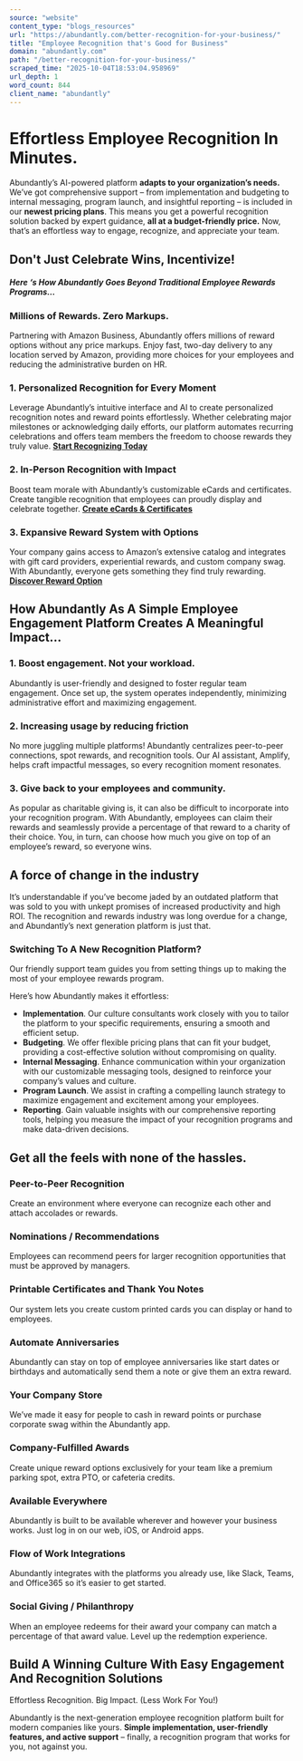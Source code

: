 ```yaml
---
source: "website"
content_type: "blogs_resources"
url: "https://abundantly.com/better-recognition-for-your-business/"
title: "Employee Recognition that's Good for Business"
domain: "abundantly.com"
path: "/better-recognition-for-your-business/"
scraped_time: "2025-10-04T18:53:04.958969"
url_depth: 1
word_count: 844
client_name: "abundantly"
---
```


# Effortless Employee Recognition In Minutes.

Abundantly’s AI-powered platform **adapts to your organization’s needs.** We’ve got comprehensive support – from implementation and budgeting to internal messaging, program launch, and insightful reporting – is included in our **newest pricing plans**. This means you get a powerful recognition solution backed by expert guidance, **all at a budget-friendly price.** Now, that’s an effortless way to engage, recognize, and appreciate your team.

## Don't Just Celebrate Wins, Incentivize!

##### Here ‘s How Abundantly Goes Beyond Traditional Employee Rewards Programs…

### Millions of Rewards. Zero Markups.

Partnering with Amazon Business, Abundantly offers millions of reward options without any price markups. Enjoy fast, two-day delivery to any location served by Amazon, providing more choices for your employees and reducing the administrative burden on HR.

### 1. Personalized Recognition for Every Moment

Leverage Abundantly’s intuitive interface and AI to create personalized recognition notes and reward points effortlessly. Whether celebrating major milestones or acknowledging daily efforts, our platform automates recurring celebrations and offers team members the freedom to choose rewards they truly value. [**Start Recognizing Today**](https://abundantly.com/contact-us)  

### 2. In-Person Recognition with Impact

Boost team morale with Abundantly’s customizable eCards and certificates. Create tangible recognition that employees can proudly display and celebrate together. [**Create eCards & Certificates**](https://abundantly.com/contact-us/)  

### 3. Expansive Reward System with Options

Your company gains access to Amazon’s extensive catalog and integrates with gift card providers, experiential rewards, and custom company swag. With Abundantly, everyone gets something they find truly rewarding. [**Discover Reward Option**](https://abundantly.com/contact-us/)  

## How Abundantly As A Simple Employee Engagement Platform Creates A Meaningful Impact…

### 1. Boost engagement. Not your workload.

Abundantly is user-friendly and designed to foster regular team engagement. Once set up, the system operates independently, minimizing administrative effort and maximizing engagement.

### 2. Increasing usage by reducing friction

No more juggling multiple platforms! Abundantly centralizes peer-to-peer connections, spot rewards, and recognition tools. Our AI assistant, Amplify, helps craft impactful messages, so every recognition moment resonates.

### 3. Give back to your employees and community.

As popular as charitable giving is, it can also be difficult to incorporate into your recognition program. With Abundantly, employees can claim their rewards and seamlessly provide a percentage of that reward to a charity of their choice. You, in turn, can choose how much you give on top of an employee’s reward, so everyone wins.

## A force of change in the industry

It’s understandable if you’ve become jaded by an outdated platform that was sold to you with unkept promises of increased productivity and high ROI. The recognition and rewards industry was long overdue for a change, and Abundantly’s next generation platform is just that.

### Switching To A New Recognition Platform?

Our friendly support team guides you from setting things up to making the most of your employee rewards program.

Here’s how Abundantly makes it effortless:

*   **Implementation**. Our culture consultants work closely with you to tailor the platform to your specific requirements, ensuring a smooth and efficient setup.
*   **Budgeting**. We offer flexible pricing plans that can fit your budget, providing a cost-effective solution without compromising on quality.
*   **Internal Messaging**. Enhance communication within your organization with our customizable messaging tools, designed to reinforce your company’s values and culture.
*   **Program Launch**. We assist in crafting a compelling launch strategy to maximize engagement and excitement among your employees.
*   **Reporting**. Gain valuable insights with our comprehensive reporting tools, helping you measure the impact of your recognition programs and make data-driven decisions.

## Get all the feels with none of the hassles.

### Peer-to-Peer Recognition

Create an environment where everyone can recognize each other and attach accolades or rewards.

### Nominations / Recommendations

Employees can recommend peers for larger recognition opportunities that must be approved by managers.

### Printable Certificates and Thank You Notes

Our system lets you create custom printed cards you can display or hand to employees.

### Automate Anniversaries

Abundantly can stay on top of employee anniversaries like start dates or birthdays and automatically send them a note or give them an extra reward.

### Your Company Store

We’ve made it easy for people to cash in reward points or purchase corporate swag within the Abundantly app.

### Company-Fulfilled Awards

Create unique reward options exclusively for your team like a premium parking spot, extra PTO, or cafeteria credits.

### Available Everywhere

Abundantly is built to be available wherever and however your business works. Just log in on our web, iOS, or Android apps.

### Flow of Work Integrations

Abundantly integrates with the platforms you already use, like Slack, Teams, and Office365 so it’s easier to get started.

### Social Giving / Philanthropy

When an employee redeems for their award your company can match a percentage of that award value. Level up the redemption experience.

## Build A Winning Culture With Easy Engagement And Recognition Solutions

Effortless Recognition. Big Impact. (Less Work For You!)

Abundantly is the next-generation employee recognition platform built for modern companies like yours. **Simple implementation, user-friendly features, and active support** – finally, a recognition program that works for you, not against you.